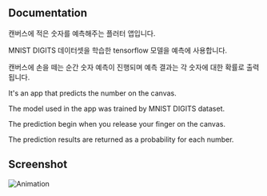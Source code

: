## Documentation

캔버스에 적은 숫자를 예측해주는 플러터 앱입니다.

MNIST DIGITS 데이터셋을 학습한 tensorflow 모델을 예측에 사용합니다.

캔버스에 손을 떼는 순간 숫자 예측이 진행되며 예측 결과는 각 숫자에 대한 확률로 출력됩니다.

It's an app that predicts the number on the canvas.

The model used in the app was trained by MNIST DIGITS dataset.

The prediction begin when you release your finger on the canvas. 

The prediction results are returned as a probability for each number.


## Screenshot


![Animation](https://user-images.githubusercontent.com/82424229/192268066-82e7a213-a84f-43a6-a5ca-fd74c2785b58.gif)
